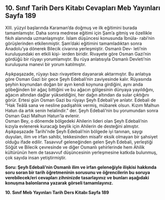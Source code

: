 ## 10. Sınıf Tarih Ders Kitabı Cevapları Meb Yayınları Sayfa 189

XIII. yüzyıl başlarında Karaman’da doğmuş ve ilk eğitimini burada tamamlamıştır. Daha sonra medrese eğitimi için Şam’a gitmiş ve özellikle fıkıh alanında uzmanlaşmıştır. İslam düşüncesi konusunda İbnüla- rabi’nin görüşlerinden etkilenmiştir. Şam’daki eğitimini tamamladıktan sonra Anadolu’ya dönerek Bilecik civarına yerleşmiştir. Osmanlı Dev- leti’nin kuruluşundaki en etkili kişi- ierden biridir. Rivayete göre Osman Gazi’nin gördüğü bir rüyayı yorumlamıştır. Bu rüya anlatısıyla Osmanlı Devleti’nin kuruluşuna manevi bir yorum katılmıştır.

Aşıkpaşazade, rüyayı bazı rivayetlere dayanarak aktarmıştır. Bu anlatıya göre Osman Gazi bir gece Şeyh Edebali’nin zaviyesinde kalır. Rüyasında şeyhin koynundan doğan bir ayın kendi koynuna girdiğini, aynı anda göbeğinden bir ağaç bittiğini ve bu ağacın gölgesinin dünyaya yayıldığını, ağacın altından dağlar yükseldiğini, her dağın altından da sular çıktığını görür. Ertesi gün Osman Gazi bu rüyayı Şeyh Edebali’ye anlatır. Edebali de “Hak Teâlâ sana ve nesline padişahlık vermiş, mübarek olsun. Kızım Malhun Hatun da artık senin helalindir.” der. Şeyh Edebali’nin bu yorumundan sonra Osman Gazi Malhun Hatun’la evlenir.  
 Osman Bey, o dönemde bölgedeki Ahilerin lideri olan Şeyh Edebali’nin kızıyla evlenerek kuracağı beylik için Ahilerin de desteğini almıştır. Aşıkpaşazade Tarihi’nde Şeyh Edebali’nin bölgede iyi tanınan, saygı duyulan, ilim ve irfan sahibi, tekkesinden misafir eksik olmayan bir şahsiyet olduğu ifade edilir. Tasavvuf geleneğinden gelen Şeyh Edebali, yerleştiği Söğüt ve Bilecik çevresinde ve diğer Osmanlı şehirlerinde hem Ahilik kültürünün hem de tasavvuf düşüncesinin yerleşmesine katkıda bulunmuş, çok sayıda insan yetiştirmiştir.

**Soru: Şeyh Edebali’nin Osmanlı ilim ve irfan geleneğiyle ilişkisi hakkında soru soran bir tarih öğretmeninin sorusunu ve öğrencilerin bu soruya verebilecek/eri cevapları zihninizde tasarlayınız ve bunları aşağıdaki konuşma balonlarına yazarak görseli tamamlayınız.**

**10. Sınıf Meb Yayınları Tarih Ders Kitabı Sayfa 189**